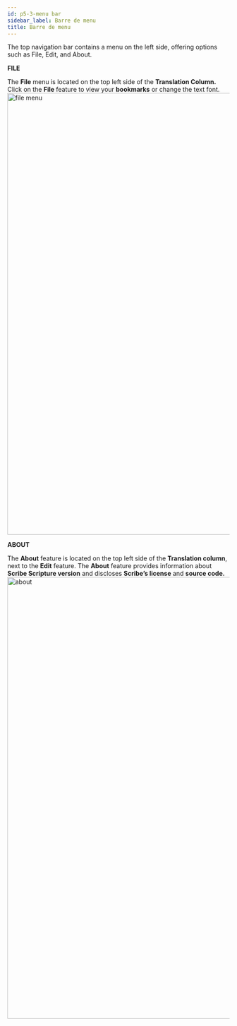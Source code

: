 ```yaml
---
id: p5-3-menu bar
sidebar_label: Barre de menu
title: Barre de menu
---
```


The top navigation bar contains a menu on the left side, offering options such as File, Edit, and About.

**FILE**

The **File** menu is located on the top left side of the **Translation Column.** Click on the **File** feature to view your **bookmarks** or change the text font.
<img src="/AutographaV2-1-0/filemenu.png"  width="1000px" alt="file menu" />


<!-- **EDIT** 

The **Edit** feature is located on the top left side of the **Translation column,** next to the **File** feature.
At the moment, **Scribe** only supports “S” editing or “Section Headings.”
- Click on the letter “S” on the screen to add a section heading.Show an example image that highlights the section heading

<img src="/assets/edit.png"  width="1000px" alt="notification" /> -->



**ABOUT**

The **About** feature is located on the top left side of the **Translation column**, next to the **Edit** feature. The **About** feature provides information about **Scribe Scripture version** and discloses **Scribe’s license** and **source code.** <img src="/AutographaV2-1-0/about.png"  width="1000px" alt="about" />